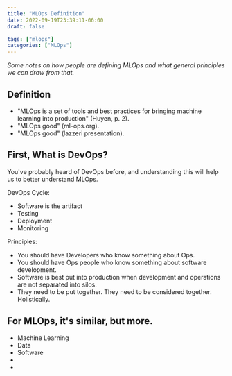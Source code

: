 ```yaml
---
title: "MLOps Definition"
date: 2022-09-19T23:39:11-06:00
draft: false

tags: ["mlops"]
categories: ["MLOps"]
---
```


_Some notes on how people are defining MLOps and what general principles we can draw from that._

<!--more-->

## Definition

- "MLOps is a set of tools and best practices for bringing machine learning into production" (Huyen, p. 2).
- "MLOps good" (ml-ops.org).
- "MLOps good" (lazzeri presentation).

## First, What is DevOps?

You've probably heard of DevOps before, and understanding this will help us to better understand MLOps.

DevOps Cycle:
- Software is the artifact
- Testing
- Deployment
- Monitoring

Principles:
- You should have Developers who know something about Ops.
- You should have Ops people who know something about software development.
- Software is best put into production when development and operations are not separated into silos.
- They need to be put together. They need to be considered together. Holistically.


## For MLOps, it's similar, but more.

- Machine Learning
- Data
- Software
- 
- 
